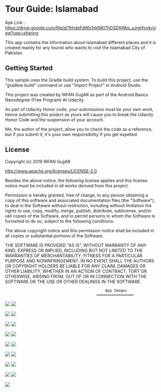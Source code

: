 Tour Guide: Islamabad
===================================
Apk Link : https://drive.google.com/file/d/1hhdeFdWs1nkNKI7hD3DXjMm_sJneYoyk/view?usp=sharing

This app contains the information about Islamabad different places and it is created mainly for any tourist who wants to 
visit the Islamabad City of Pakistan.

Getting Started
---------------

This sample uses the Gradle build system. To build this project, use the
"gradlew build" command or use "Import Project" in Android Studio.

This project was created by IRFAN GujjAR as part of the Android Basics Nanodegree (Free Program) At Udacity.

As part of Udacity Honor code, your submissions must be your own work, hence
submitting this project as yours will cause you to break the Udacity Honor Code
and the suspension of your account.

Me, the author of the project, allow you to check the code as a reference, but if
you submit it, it's your own responsibility if you get expelled.

License
-------
Copyright (c) 2019 IRFAN GujjAR

http://www.apache.org/licenses/LICENSE-2.0

Besides the above notice, the following license applies and this license notice
must be included in all works derived from this project.

Permission is hereby granted, free of charge, to any person obtaining a copy
of this software and associated documentation files (the "Software"), to deal
in the Software without restriction, including without limitation the rights
to use, copy, modify, merge, publish, distribute, sublicense, and/or sell
copies of the Software, and to permit persons to whom the Software is
furnished to do so, subject to the following conditions:

The above copyright notice and this permission notice shall be included in all
copies or substantial portions of the Software.

THE SOFTWARE IS PROVIDED "AS IS", WITHOUT WARRANTY OF ANY KIND, EXPRESS OR
IMPLIED, INCLUDING BUT NOT LIMITED TO THE WARRANTIES OF MERCHANTABILITY,
FITNESS FOR A PARTICULAR PURPOSE AND NONINFRINGEMENT. IN NO EVENT SHALL THE
AUTHORS OR COPYRIGHT HOLDERS BE LIABLE FOR ANY CLAIM, DAMAGES OR OTHER
LIABILITY, WHETHER IN AN ACTION OF CONTRACT, TORT OR OTHERWISE, ARISING FROM,
OUT OF OR IN CONNECTION WITH THE SOFTWARE OR THE USE OR OTHER DEALINGS IN THE
SOFTWARE.


                                                  App Images
                                              =================
                                            
![](Images/1.png) ![](Images/2.png)

![](Images/3.png) ![](Images/4.png)

![](Images/5.png) ![](Images/6.png)

![](Images/7.png) ![](Images/8.png)

![](Images/9.png) ![](Images/10.png)

![](Images/11.png) ![](Images/12.png)

![](Images/13.png) ![](Images/14.png)

![](Images/15.png) ![](Images/16.png)

![](Images/17.png) 
